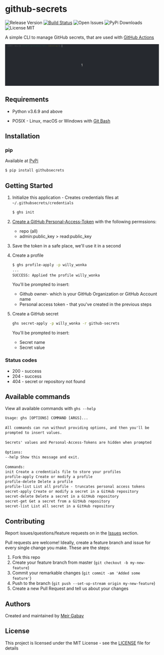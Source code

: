 # github-secrets

![Release Version](https://img.shields.io/github/v/release/unfor19/githubsecrets) [![Build Status](https://cloud.drone.io/api/badges/unfor19/githubsecrets/status.svg)](https://cloud.drone.io/unfor19/githubsecrets) ![Open Issues](https://img.shields.io/github/issues-raw/unfor19/githubsecrets) ![PyPi Downloads](https://img.shields.io/pypi/dm/githubsecrets) ![License MIT](https://img.shields.io/github/license/unfor19/githubsecrets)

A simple CLI to manage GitHub secrets, that are used with [GitHub Actions](https://github.com/features/actions)

![Usage-Example](./assets/github-secrets-usage.gif)

## Requirements

- Python v3.6.9 and above

- POSIX - Linux, macOS or Windows with [Git Bash](https://gitforwindows.org/)

## Installation

### pip

Available at [PyPi](https://pypi.org/project/githubsecrets/)

```bash
$ pip install githubsecrets
```

## Getting Started

1. Initialize this application - Creates credentials files at `~/.githubsecrets/credentials`

   ```bash
   $ ghs init
   ```

1. [Create a GitHub Personal-Access-Token](https://github.com/settings/tokens) with the following permssions:

   - repo (all)
   - admin:public_key > read:public_key

1. Save the token in a safe place, we'll use it in a second

1. Create a profile

   ```bash
   $ ghs profile-apply -p willy_wonka
   ...
   SUCCESS: Applied the profile willy_wonka
   ```

   You'll be prompted to insert:

   - Github owner- which is your GitHub Organization or GitHub Account name
   - Personal access token - that you've created in the previous steps

1. Create a GitHub secret

   ```bash
   ghs secret-apply -p willy_wonka -r github-secrets
   ```

   You'll be prompted to insert:

   - Secret name
   - Secret value

### Status codes

- 200 - success
- 204 - success
- 404 - secret or repository not found

## Available commands

View all available commands with `ghs --help`

```
Usage: ghs [OPTIONS] COMMAND [ARGS]...

All commands can run without providing options, and then you'll be
prompted to insert values.

Secrets' values and Personal-Access-Tokens are hidden when prompted

Options:
--help Show this message and exit.

Commands:
init Create a credentials file to store your profiles
profile-apply Create or modify a profile
profile-delete Delete a profile
profile-list List all profile - truncates personal access tokens
secret-apply Create or modify a secret in a GitHub repository
secret-delete Delete a secret in a GitHub repository
secret-get Get a secret from a GitHub repository
secret-list List all secret in a GitHub repository
```

## Contributing

Report issues/questions/feature requests on in the [Issues](https://github.com/unfor19/githubsecrets/issues) section.

Pull requests are welcome! Ideally, create a feature branch and issue for every single change you make. These are the steps:

1. Fork this repo
2. Create your feature branch from master (`git checkout -b my-new-feature`)
3. Commit your remarkable changes (`git commit -am 'Added some feature'`)
4. Push to the branch (`git push --set-up-stream origin my-new-feature`)
5. Create a new Pull Request and tell us about your changes

## Authors

Created and maintained by [Meir Gabay](https://github.com/unfor19)

## License

This project is licensed under the MIT License - see the [LICENSE](https://github.com/unfor19/githubsecrets/blob/master/LICENSE) file for details
